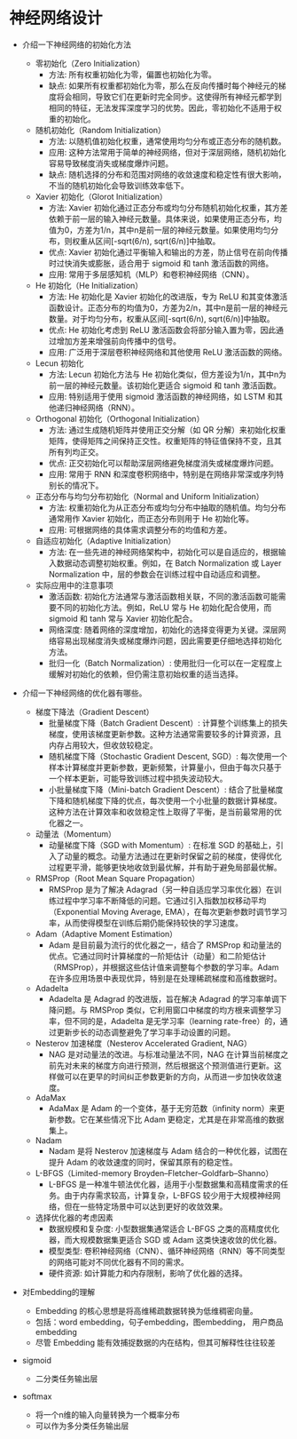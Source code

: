 # 神经网络设计
- 介绍一下神经网络的初始化方法
  - 零初始化（Zero Initialization）
    - 方法: 所有权重初始化为零，偏置也初始化为零。
    - 缺点: 如果所有权重都初始化为零，那么在反向传播时每个神经元的梯度将会相同，导致它们在更新时完全同步。这使得所有神经元都学到相同的特征，无法发挥深度学习的优势。因此，零初始化不适用于权重的初始化。
  - 随机初始化（Random Initialization）
    - 方法: 以随机值初始化权重，通常使用均匀分布或正态分布的随机数。
    - 应用: 这种方法常用于简单的神经网络，但对于深层网络，随机初始化容易导致梯度消失或梯度爆炸问题。
    - 缺点: 随机选择的分布和范围对网络的收敛速度和稳定性有很大影响，不当的随机初始化会导致训练效率低下。
  - Xavier 初始化（Glorot Initialization）
    - 方法: Xavier 初始化通过正态分布或均匀分布随机初始化权重，其方差依赖于前一层的输入神经元数量。具体来说，如果使用正态分布，均值为0，方差为1/n，其中n是前一层的神经元数量。如果使用均匀分布，则权重从区间[-sqrt(6/n), sqrt(6/n)]中抽取。
    - 优点: Xavier 初始化通过平衡输入和输出的方差，防止信号在前向传播时过快消失或膨胀，适合用于 sigmoid 和 tanh 激活函数的网络。
    - 应用: 常用于多层感知机（MLP）和卷积神经网络（CNN）。
  - He 初始化（He Initialization）
    - 方法: He 初始化是 Xavier 初始化的改进版，专为 ReLU 和其变体激活函数设计。正态分布的均值为0，方差为2/n，其中n是前一层的神经元数量。对于均匀分布，权重从区间[-sqrt(6/n), sqrt(6/n)]中抽取。
    - 优点: He 初始化考虑到 ReLU 激活函数会将部分输入置为零，因此通过增加方差来增强前向传播中的信号。
    - 应用: 广泛用于深层卷积神经网络和其他使用 ReLU 激活函数的网络。
  - Lecun 初始化
    - 方法: Lecun 初始化方法与 He 初始化类似，但方差设为1/n，其中n为前一层的神经元数量。该初始化更适合 sigmoid 和 tanh 激活函数。
    - 应用: 特别适用于使用 sigmoid 激活函数的神经网络，如 LSTM 和其他递归神经网络（RNN）。
  - Orthogonal 初始化（Orthogonal Initialization）
    - 方法: 通过生成随机矩阵并使用正交分解（如 QR 分解）来初始化权重矩阵，使得矩阵之间保持正交性。权重矩阵的特征值保持不变，且其所有列均正交。
    - 优点: 正交初始化可以帮助深层网络避免梯度消失或梯度爆炸问题。
    - 应用: 常用于 RNN 和深度卷积网络中，特别是在网络非常深或序列特别长的情况下。
  - 正态分布与均匀分布初始化（Normal and Uniform Initialization）
    - 方法: 权重初始化为从正态分布或均匀分布中抽取的随机值。均匀分布通常用作 Xavier 初始化，而正态分布则用于 He 初始化等。
    - 应用: 可根据网络的具体需求调整分布的均值和方差。
  - 自适应初始化（Adaptive Initialization）
    - 方法: 在一些先进的神经网络架构中，初始化可以是自适应的，根据输入数据动态调整初始权重。例如，在 Batch Normalization 或 Layer Normalization 中，层的参数会在训练过程中自动适应和调整。
  - 实际应用中的注意事项
    - 激活函数: 初始化方法通常与激活函数相关联，不同的激活函数可能需要不同的初始化方法。例如，ReLU 常与 He 初始化配合使用，而 sigmoid 和 tanh 常与 Xavier 初始化配合。
    - 网络深度: 随着网络的深度增加，初始化的选择变得更为关键。深层网络容易出现梯度消失或梯度爆炸问题，因此需要更仔细地选择初始化方法。
    - 批归一化（Batch Normalization）: 使用批归一化可以在一定程度上缓解对初始化的依赖，但仍需注意初始权重的适当选择。

- 介绍一下神经网络的优化器有哪些。
  - 梯度下降法（Gradient Descent）
    - 批量梯度下降（Batch Gradient Descent）: 计算整个训练集上的损失梯度，使用该梯度更新参数。这种方法通常需要较多的计算资源，且内存占用较大，但收敛较稳定。
    - 随机梯度下降（Stochastic Gradient Descent, SGD）: 每次使用一个样本计算梯度并更新参数，更新频繁，计算量小，但由于每次只基于一个样本更新，可能导致训练过程中损失波动较大。
    - 小批量梯度下降（Mini-batch Gradient Descent）: 结合了批量梯度下降和随机梯度下降的优点，每次使用一个小批量的数据计算梯度。这种方法在计算效率和收敛稳定性上取得了平衡，是当前最常用的优化器之一。
  - 动量法（Momentum）
    - 动量梯度下降（SGD with Momentum）: 在标准 SGD 的基础上，引入了动量的概念。动量方法通过在更新时保留之前的梯度，使得优化过程更平滑，能够更快地收敛到最优解，并有助于避免局部最优解。
  - RMSProp（Root Mean Square Propagation）
    - RMSProp 是为了解决 Adagrad（另一种自适应学习率优化器）在训练过程中学习率不断降低的问题。它通过引入指数加权移动平均（Exponential Moving Average, EMA），在每次更新参数时调节学习率，从而使得模型在训练后期仍能保持较快的学习速度。
  - Adam（Adaptive Moment Estimation）
    - Adam 是目前最为流行的优化器之一，结合了 RMSProp 和动量法的优点。它通过同时计算梯度的一阶矩估计（动量）和二阶矩估计（RMSProp），并根据这些估计值来调整每个参数的学习率。Adam 在许多应用场景中表现优异，特别是在处理稀疏梯度和高维数据时。
  - Adadelta
    - Adadelta 是 Adagrad 的改进版，旨在解决 Adagrad 的学习率单调下降问题。与 RMSProp 类似，它利用窗口中梯度的均方根来调整学习率，但不同的是，Adadelta 是无学习率（learning rate-free）的，通过更新步长的动态调整避免了学习率手动设置的问题。
  - Nesterov 加速梯度（Nesterov Accelerated Gradient, NAG）
    - NAG 是对动量法的改进。与标准动量法不同，NAG 在计算当前梯度之前先对未来的梯度方向进行预测，然后根据这个预测值进行更新。这样做可以在更早的时间纠正参数更新的方向，从而进一步加快收敛速度。
  - AdaMax
    - AdaMax 是 Adam 的一个变体，基于无穷范数（infinity norm）来更新参数。它在某些情况下比 Adam 更稳定，尤其是在非常高维的数据集上。
  - Nadam
    - Nadam 是将 Nesterov 加速梯度与 Adam 结合的一种优化器，试图在提升 Adam 的收敛速度的同时，保留其原有的稳定性。
  - L-BFGS（Limited-memory Broyden–Fletcher–Goldfarb–Shanno）
    - L-BFGS 是一种准牛顿法优化器，适用于小型数据集和高精度需求的任务。由于内存需求较高，计算复杂，L-BFGS 较少用于大规模神经网络，但在一些特定场景中可以达到更好的收敛效果。
  - 选择优化器的考虑因素
    - 数据规模和复杂度: 小型数据集通常适合 L-BFGS 之类的高精度优化器，而大规模数据集更适合 SGD 或 Adam 这类快速收敛的优化器。
    - 模型类型: 卷积神经网络（CNN）、循环神经网络（RNN）等不同类型的网络可能对不同优化器有不同的需求。
    - 硬件资源: 如计算能力和内存限制，影响了优化器的选择。

- 对Embedding的理解
  - Embedding 的核心思想是将高维稀疏数据转换为低维稠密向量。
  - 包括：word embedding，句子embedding，图embedding， 用户商品embedding
  - 尽管 Embedding 能有效捕捉数据的内在结构，但其可解释性往往较差

- sigmoid
  - 二分类任务输出层
- softmax
  - 将一个n维的输入向量转换为一个概率分布
  - 可以作为多分类任务输出层



